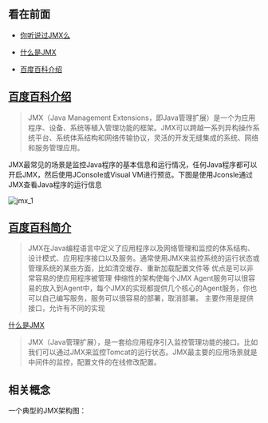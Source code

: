 看在前面
------

* <a href="https://www.cnblogs.com/54chensongxia/p/11703822.html">你听说过JMX么</a>

* <a href="https://zhidao.baidu.com/question/1881747821256634788.html">什么是JMX</a>

* <a href="https://baike.baidu.com/item/JMX/2829357?fr=aladdin">百度百科介绍</a>


<a href="https://baike.baidu.com/item/JMX/2829357?fr=aladdin">百度百科介绍</a>
------

> JMX（Java Management Extensions，即Java管理扩展）是一个为应用程序、设备、系统等植入管理功能的框架。JMX可以跨越一系列异构操作系统平台、系统体系结构和网络传输协议，灵活的开发无缝集成的系统、网络和服务管理应用。

JMX最常见的场景是监控Java程序的基本信息和运行情况，任何Java程序都可以开启JMX，然后使用JConsole或Visual VM进行预览。下图是使用Jconsle通过JMX查看Java程序的运行信息

![jmx_1](https://github.com/DemoTransfer/Java-Guide/blob/master/java/JMX/picture/jmx_1.png)

<a href="https://baike.baidu.com/item/JMX/2829357?fr=aladdin">百度百科简介</a>
------

> JMX在Java编程语言中定义了应用程序以及网络管理和监控的体系结构、设计模式、应用程序接口以及服务。通常使用JMX来监控系统的运行状态或管理系统的某些方面，比如清空缓存、重新加载配置文件等
优点是可以非常容易的使应用程序被管理
伸缩性的架构使每个JMX Agent服务可以很容易的放入到Agent中，每个JMX的实现都提供几个核心的Agent服务，你也可以自己编写服务，服务可以很容易的部署，取消部署。
主要作用是提供接口，允许有不同的实现

<a href="https://www.cnblogs.com/54chensongxia/p/11703822.html">什么是JMX</a>

> JMX（Java管理扩展），是一套给应用程序引入监控管理功能的接口。比如我们可以通过JMX来监控Tomcat的运行状态。JMX最主要的应用场景就是中间件的监控，配置文件的在线修改配置。

相关概念
------

一个典型的JMX架构图：


